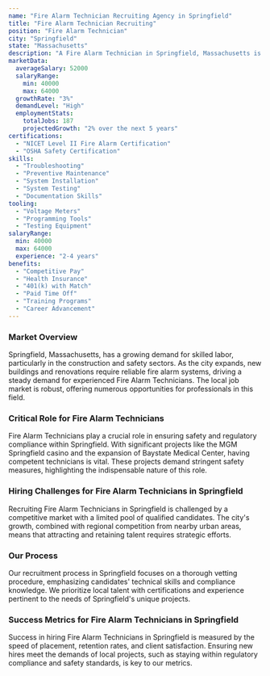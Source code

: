 ```yaml
---
name: "Fire Alarm Technician Recruiting Agency in Springfield"
title: "Fire Alarm Technician Recruiting"
position: "Fire Alarm Technician"
city: "Springfield"
state: "Massachusetts"
description: "A Fire Alarm Technician in Springfield, Massachusetts is responsible for installing, maintaining, and repairing fire alarm systems in various facilities."
marketData:
  averageSalary: 52000
  salaryRange:
    min: 40000
    max: 64000
  growthRate: "3%"
  demandLevel: "High"
  employmentStats:
    totalJobs: 187
    projectedGrowth: "2% over the next 5 years"
certifications:
  - "NICET Level II Fire Alarm Certification"
  - "OSHA Safety Certification"
skills:
  - "Troubleshooting"
  - "Preventive Maintenance"
  - "System Installation"
  - "System Testing"
  - "Documentation Skills"
tooling:
  - "Voltage Meters"
  - "Programming Tools"
  - "Testing Equipment"
salaryRange:
  min: 40000
  max: 64000
  experience: "2-4 years"
benefits:
  - "Competitive Pay"
  - "Health Insurance"
  - "401(k) with Match"
  - "Paid Time Off"
  - "Training Programs"
  - "Career Advancement"
---
```


### Market Overview
Springfield, Massachusetts, has a growing demand for skilled labor, particularly in the construction and safety sectors. As the city expands, new buildings and renovations require reliable fire alarm systems, driving a steady demand for experienced Fire Alarm Technicians. The local job market is robust, offering numerous opportunities for professionals in this field.

### Critical Role for Fire Alarm Technicians
Fire Alarm Technicians play a crucial role in ensuring safety and regulatory compliance within Springfield. With significant projects like the MGM Springfield casino and the expansion of Baystate Medical Center, having competent technicians is vital. These projects demand stringent safety measures, highlighting the indispensable nature of this role.

### Hiring Challenges for Fire Alarm Technicians in Springfield
Recruiting Fire Alarm Technicians in Springfield is challenged by a competitive market with a limited pool of qualified candidates. The city's growth, combined with regional competition from nearby urban areas, means that attracting and retaining talent requires strategic efforts.

### Our Process
Our recruitment process in Springfield focuses on a thorough vetting procedure, emphasizing candidates' technical skills and compliance knowledge. We prioritize local talent with certifications and experience pertinent to the needs of Springfield's unique projects.

### Success Metrics for Fire Alarm Technicians in Springfield
Success in hiring Fire Alarm Technicians in Springfield is measured by the speed of placement, retention rates, and client satisfaction. Ensuring new hires meet the demands of local projects, such as staying within regulatory compliance and safety standards, is key to our metrics.
